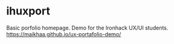 # ihuxport

Basic porfolio homepage. Demo for the Ironhack UX/UI students.
https://maikhaa.github.io/ux-portafolio-demo/
